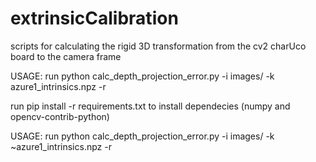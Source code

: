 # extrinsicCalibration

scripts for calculating the rigid 3D transformation from the cv2 charUco board to the camera frame


USAGE: run python calc_depth_projection_error.py -i images/ -k azure1_intrinsics.npz -r

run pip install -r requirements.txt to install dependecies (numpy and opencv-contrib-python)

USAGE: run python calc_depth_projection_error.py -i images/ -k ~azure1_intrinsics.npz -r
